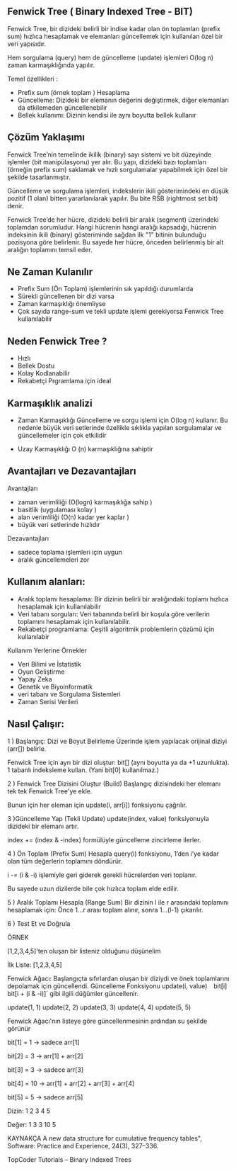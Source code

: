 
## Fenwick Tree ( Binary Indexed Tree - BIT)


Fenwick Tree, bir dizideki belirli bir indise kadar olan ön toplamları (prefix sum) hızlıca hesaplamak ve elemanları güncellemek için kullanılan özel bir veri yapısıdır.

Hem sorgulama (query) hem de güncelleme (update) işlemleri O(log n) zaman karmaşıklığında yapılır.  


Temel özellikleri :

- Prefix sum (örnek toplam ) Hesaplama  
- Güncelleme: Dizideki bir elemanın değerini değiştirmek, diğer elemanları da etkilemeden güncellenebilir
- Bellek kullanımı: Dizinin kendisi ile aynı boyutta bellek kullanır


## Çözüm Yaklaşımı 

Fenwick Tree’nin temelinde ikilik (binary) sayı sistemi ve bit düzeyinde işlemler (bit manipülasyonu) yer alır. Bu yapı, dizideki bazı toplamları (örneğin prefix sum) saklamak ve hızlı sorgulamalar yapabilmek için özel bir şekilde tasarlanmıştır.

Güncelleme ve sorgulama işlemleri, indekslerin ikili gösterimindeki en düşük pozitif (1 olan) bitten yararlanılarak yapılır. Bu bite RSB (rightmost set bit) denir.

Fenwick Tree’de her hücre, dizideki belirli bir aralık (segment) üzerindeki toplamdan sorumludur. Hangi hücrenin hangi aralığı kapsadığı, hücrenin indeksinin ikili (binary) gösteriminde sağdan ilk "1" bitinin bulunduğu pozisyona göre belirlenir. Bu sayede her hücre, önceden belirlenmiş bir alt aralığın toplamını temsil eder.



## Ne Zaman Kulanılır

- Prefix Sum (Ön Toplam) işlemlerinin sık yapıldığı durumlarda
- Sürekli güncellenen bir dizi varsa
- Zaman karmaşıklığı önemliyse
- Çok sayıda range-sum ve tekli update işlemi gerekiyorsa Fenwick Tree kullanılabilir


## Neden Fenwick Tree ?
- Hızlı
- Bellek Dostu 
- Kolay Kodlanabilir
- Rekabetçi Prgramlama için ideal 


## Karmaşıklık analizi

- Zaman Karmaşıklığı 
Güncelleme ve sorgu işlemi için O(log n) kullanır. Bu nedenle büyük veri setlerinde özellikle sıklıkla yapılan sorgulamalar ve güncellemeler için çok etkilidir

- Uzay Karmaşıklığı 
O (n) karmaşıklığına sahiptir 



## Avantajları ve Dezavantajları 

Avantajları
- zaman verimliliği (O(logn) karmaşıklığa sahip )
- basitlik (uygulaması kolay )
- alan verimliliği (O(n) kadar yer kaplar )
- büyük veri setlerinde hızlıdır  

Dezavantajları 
- sadece toplama işlemleri için uygun 
- aralık güncellemeleri zor 




## Kullanım alanları:
- Aralık toplamı hesaplama: Bir dizinin belirli bir aralığındaki toplamı hızlıca hesaplamak için kullanılabilir 
- Veri tabanı sorguları: Veri tabanında belirli bir koşula göre verilerin toplamını hesaplamak için kullanılabilir.
- Rekabetçi programlama: Çeşitli algoritmik problemlerin çözümü için kullanılabir


Kullanım Yerlerine Örnekler 
- Veri Bilimi ve İstatistik
- Oyun Geliştirme
- Yapay Zeka
- Genetik ve Biyoinformatik 
- veri tabanı ve Sorgulama Sistemleri
- Zaman Serisi Verileri


## Nasıl Çalışır:

1 ) Başlangıç: Dizi ve Boyut Belirleme
Üzerinde işlem yapılacak orijinal diziyi (arr[]) belirle.

Fenwick Tree için ayrı bir dizi oluştur: bit[] (aynı boyutta ya da +1 uzunlukta).
 1 tabanlı indeksleme kullan. (Yani bit[0] kullanılmaz.)

2 ) Fenwick Tree Dizisini Oluştur (Build)
Başlangıç dizisindeki her elemanı tek tek Fenwick Tree'ye ekle.

Bunun için her eleman için update(i, arr[i]) fonksiyonu çağrılır.

3 )Güncelleme Yap (Tekli Update)
update(index, value) fonksiyonuyla dizideki bir elemanı artır.

index += (index & -index) formülüyle güncelleme zincirleme ilerler.

4 ) Ön Toplam (Prefix Sum) Hesapla
query(i) fonksiyonu, 1’den i’ye kadar olan tüm değerlerin toplamını döndürür.

i -= (i & -i) işlemiyle geri giderek gerekli hücrelerden veri toplanır.

Bu sayede uzun dizilerde bile çok hızlıca toplam elde edilir.

5 ) Aralık Toplamı Hesapla (Range Sum)
Bir dizinin l ile r arasındaki toplamını hesaplamak için:
Önce 1...r arası toplam alınır, sonra 1...(l-1) çıkarılır.

6 ) Test Et ve Doğrula






ÖRNEK

[1,2,3,4,5]'ten oluşan bir listeniz olduğunu düşünelim

İlk Liste: 
[1,2,3,4,5]

Fenwick Ağacı: Başlangıçta sıfırlardan oluşan bir diziydi ve önek toplamlarını depolamak için güncellendi.
Güncelleme Fonksiyonu
update(i, value)`  `bit[i]`  `bit[i + (i & -i)]` gibi ilgili düğümler güncellenir.

update(1, 1)
update(2, 2)
update(3, 3)
update(4, 4)
update(5, 5)


Fenwick Ağacı'nın listeye göre güncellenmesinin ardından su şekilde görünür


bit[1] = 1 → sadece arr[1]

bit[2] = 3 → arr[1] + arr[2]

bit[3] = 3 → sadece arr[3]

bit[4] = 10 → arr[1] + arr[2] + arr[3] + arr[4]

bit[5] = 5 → sadece arr[5] 

Dizin:  1 2 3 4 5

Değer:  1 3 3 10 5










KAYNAKÇA
A new data structure for cumulative frequency tables", Software: Practice and Experience, 24(3), 327–336.

TopCoder Tutorials – Binary Indexed Trees


